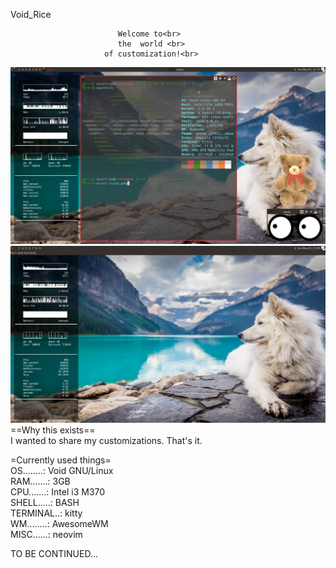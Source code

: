 <p>
                            Void_Rice<br>
  
  
                            Welcome to<br>                                             
                            the  world <br>                                      
                         of customization!<br>  
![rice1](/pictures/rice1.png)                         
![rice2](/pictures/rice2.png)                         
==Why this exists==  
I wanted to share my customizations. That's it.

=Currently used things=  
OS........: Void GNU/Linux  
RAM.......: 3GB  
CPU.......: Intel i3 M370  
SHELL.....: BASH  
TERMINAL..: kitty  
WM........: AwesomeWM  
MISC......: neovim  
  
TO BE CONTINUED...  
<p/>
